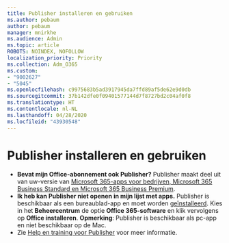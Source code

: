 ```yaml
---
title: Publisher installeren en gebruiken
ms.author: pebaum
author: pebaum
manager: mnirkhe
ms.audience: Admin
ms.topic: article
ROBOTS: NOINDEX, NOFOLLOW
localization_priority: Priority
ms.collection: Adm_O365
ms.custom:
- "9002627"
- "5045"
ms.openlocfilehash: c9975683b5ad3917945da7ffd89af5de62e9d0db
ms.sourcegitcommit: 37b142dfe0f09401577144d7f8727bd2c04af0f8
ms.translationtype: HT
ms.contentlocale: nl-NL
ms.lasthandoff: 04/28/2020
ms.locfileid: "43930548"
---
```

# <a name="install-and-use-publisher"></a>Publisher installeren en gebruiken

- **Bevat mijn Office-abonnement ook Publisher?** Publisher maakt deel uit van uw-versie van [Microsoft 365-apps voor bedrijven, Microsoft 365 Business Standard en Microsoft 365 Business Premium](https://products.office.com/compare-all-microsoft-office-products?activetab=tab:primaryr2).
- **Ik heb kan Publisher niet openen in mijn lijst met apps.**  Publisher is beschikbaar als een bureaublad-app en moet worden [geïnstalleerd](https://support.office.com/article/Install-Office-apps-from-Office-365-dcf2d841-dac7-455b-9a77-fc8f7ee92702). Kies in het **Beheercentrum** de optie **Office 365-software** en klik vervolgens op **Office installeren**. **Opmerking**: Publisher is beschikbaar als pc-app en niet beschikbaar op de Mac.
- Zie [Help en training voor Publisher](https://support.office.com/publisher) voor meer informatie.
